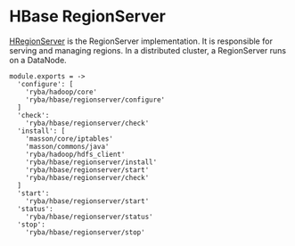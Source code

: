 
# HBase RegionServer
[HRegionServer](http://hbase.apache.org/book.html#regionserver.arch) is the RegionServer implementation.
It is responsible for serving and managing regions. In a distributed cluster, a RegionServer runs on a DataNode.

    module.exports = ->
      'configure': [
        'ryba/hadoop/core'
        'ryba/hbase/regionserver/configure'
      ]
      'check':
        'ryba/hbase/regionserver/check'
      'install': [
        'masson/core/iptables'
        'masson/commons/java'
        'ryba/hadoop/hdfs_client'
        'ryba/hbase/regionserver/install'
        'ryba/hbase/regionserver/start'
        'ryba/hbase/regionserver/check'
      ]
      'start':
        'ryba/hbase/regionserver/start'
      'status':
        'ryba/hbase/regionserver/status'
      'stop':
        'ryba/hbase/regionserver/stop'
